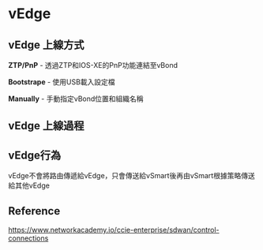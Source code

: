 # vEdge #

## vEdge 上線方式 ##

**ZTP/PnP** - 透過ZTP和IOS-XE的PnP功能連結至vBond

**Bootstrape** - 使用USB載入設定檔

**Manually** - 手動指定vBond位置和組織名稱

## vEdge 上線過程 ##


## vEdge行為 ##

vEdge不會將路由傳遞給vEdge，只會傳送給vSmart後再由vSmart根據策略傳送給其他vEdge


## Reference ##

https://www.networkacademy.io/ccie-enterprise/sdwan/control-connections